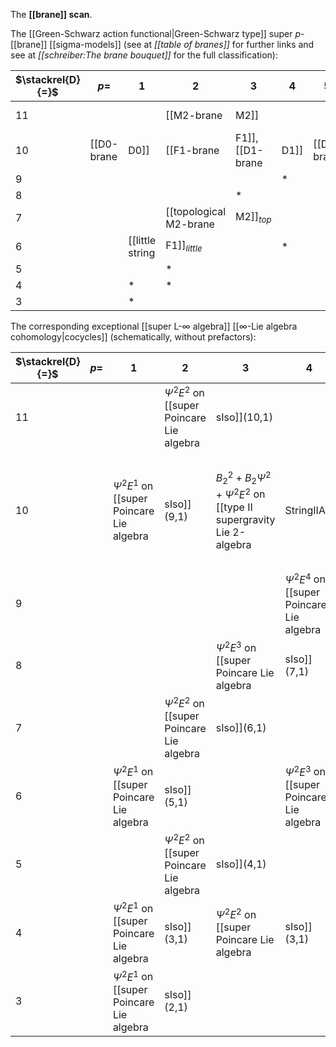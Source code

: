 
The **[[brane]] scan**.

The [[Green-Schwarz action functional|Green-Schwarz type]] super $p$-[[brane]] [[sigma-models]] (see at _[[table of branes]]_ for further links and see at _[[schreiber:The brane bouquet]]_ for the full classification):

| $\stackrel{D}{=}$ |  $p =$ | 1 | 2 | 3 | 4 | 5 | 6 | 7 |  8 |  9 | 
|--|--------|---|---|---|---|---|---|---|----|----|
| 11 | |  |  [[M2-brane|M2]] |  |   | [[M5-brane|M5]] |   |   |   |   | 
| 10 | [[D0-brane|D0]]  | [[F1-brane|F1]], [[D1-brane|D1]]  | [[D2-brane|D2]]  | [[D3-brane|D3]] | [[D4-brane|D4]]  | [[NS5-brane|NS5]], [[D5-brane|D5]] |  [[D6-brane|D6]]  | [[D7-brane|D7]]  | [[D8-brane|D8]]  | [[D9-brane|D9]]  | 
| 9 | |   |   |  | $\ast$  |  |   |   |   |   | 
| 8 | |   |   | $\ast$ |   |  |   |   |   |   | 
| 7 | |   | [[topological M2-brane|M2]]${}_{top}$  |  |   |  |   |   |   |   |    
| 6 | |  [[little string|F1]]${}_{little}$  |  | $\ast$ |   |  |   |   |   |   | 
| 5 | |  | $\ast$   | |   |  |   |   |   |   | 
| 4 | | $\ast$  | $\ast$   | |   |  |   |   |   |   |   
| 3 | | $\ast$  |  | |   |  |   |   |   |   |

The corresponding exceptional [[super L-∞ algebra]] [[∞-Lie algebra cohomology|cocycles]] (schematically, without prefactors):

| $\stackrel{D}{=}$ |  $p =$ | 1 | 2 | 3 | 4 | 5 | 6 | 7 |  8 |  9 | 
|--|--------|---|---|---|---|---|---|---|----|----|
| 11 | |  |  $\Psi^2 E^2$ on [[super Poincare Lie algebra|sIso]](10,1) |  |   | $\Psi^2 E^5 + \Psi^2 E^2 C_3$ on [[m2brane]]  |   |   |   |   | 
| 10 | | $\Psi^2 E^1$ on  [[super Poincare Lie algebra|sIso]](9,1) |  $B_2^2 + B_2 \Psi^2 + \Psi^2 E^2$ on [[type II supergravity Lie 2-algebra|StringIIA]] | $\cdots$ on [[type II supergravity Lie 2-algebra|StringIIB]]  | $B_2^3 + B_2^2 \Psi^2 + B_2 \Psi^2 E^2 + \Psi^2 E^4$  on [[type II supergravity Lie 2-algebra|StringIIA]] | $\Psi^2 E^5$ on [[super Poincare Lie algebra|sIso]](9,1) |  $B_2^4 + \cdots + \Psi^2 E^6$ on [[type II supergravity Lie 2-algebra|StringIIA]]  | $\cdots$ on [[type II supergravity Lie 2-algebra|StringIIB]]  | $B_2^5 + \cdots + \Psi^2 E^8$ in [[type II supergravity Lie 2-algebra|StringIIA]]  | $\cdots$ on [[type II supergravity Lie 2-algebra|StringIIB]]  | 
| 9 | |   |   |  | $\Psi^2 E^4$ on  [[super Poincare Lie algebra|sIso]](8,1) |  |   |   |   |   |      
| 8 | |   |   | $\Psi^2 E^3$ on  [[super Poincare Lie algebra|sIso]](7,1) |   |  |   |   |   |   |    
| 7 | |   | $\Psi^2 E^2$ on  [[super Poincare Lie algebra|sIso]](6,1) |  |   |  |   |   |   |   |   
| 6 | |  $\Psi^2 E^1$ on  [[super Poincare Lie algebra|sIso]](5,1)  |  | $\Psi^2 E^3$ on  [[super Poincare Lie algebra|sIso]](5,1) |   |  |   |   |   |   | 
| 5 | |  | $\Psi^2 E^2$ on  [[super Poincare Lie algebra|sIso]](4,1)   | |   |  |   |   |   |   |      
| 4 | | $\Psi^2 E^1$ on  [[super Poincare Lie algebra|sIso]](3,1) | $\Psi^2 E^2$ on  [[super Poincare Lie algebra|sIso]](3,1)   | |   |  |   |   |   |   |   
| 3 | | $\Psi^2 E^1$ on  [[super Poincare Lie algebra|sIso]](2,1)  |  | |   |  |   |   |   |   |     

